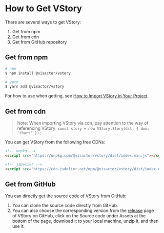 # How to Get VStory

There are several ways to get VStory:

1. Get from npm
2. Get from cdn
3. Get from GitHub repository

## Get from npm

```bash
# npm
$ npm install @visactor/vstory

# yarn
$ yarn add @visactor/vstory
```

For how to use when getting, see [How to Import VStory in Your Project](./How_to_Import_VStory).

## Get from cdn

> Note: When importing VStory via cdn, pay attention to the way of referencing VStory: `const story = new VStory.Story(dsl, { dom: 'chart' });`

You can get VStory from the following free CDNs:

```html
<!-- unpkg -->
<script src="https://unpkg.com/@visactor/vstory/dist/index.min.js"></script>

<!-- jsDelivr -->
<script src="https://cdn.jsdelivr.net/npm/@visactor/vstory/dist/index.min.js"></script>
```

## Get from GitHub

You can directly get the source code of VStory from GitHub:

1. You can clone the source code directly from GitHub.
2. You can also choose the corresponding version from the [release](https://github.com/VisActor/VStory/releases) page of VStory on GitHub, click on the Source code under Assets at the bottom of the page, download it to your local machine, unzip it, and then use it.
